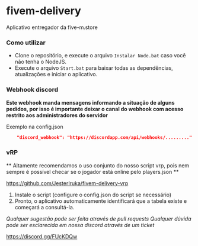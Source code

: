 # fivem-delivery
Aplicativo entregador da five-m.store

### Como utilizar

- Clone o repositório, e execute o arquivo `Instalar Node.bat` caso você não tenha o NodeJS.
- Execute o arquivo `Start.bat` para baixar todas as dependências, atualizações e iniciar o aplicativo.

### Webhook discord

**Este webhook manda mensagens informando a situação de alguns pedidos, por isso é importante deixar o canal do webhook com acesso restrito aos administradores do servidor**

Exemplo na config.json

```json
    "discord_webhook": "https://discordapp.com/api/webhooks/........."
```

### vRP

** Altamente recomendamos o uso conjunto do nosso script vrp, pois nem sempre é possível checar se o jogador está online pelo players.json **

https://github.com/JesterIruka/fivem-delivery-vrp

1. Instale o script (configure o config.json do script se necessário)
2. Pronto, o aplicativo automaticamente identificará que a tabela existe e começará a consultá-la.


*Qualquer sugestão pode ser feita através de pull requests*
*Qualquer dúvida pode ser esclarecida em nossa discord através de um ticket*

https://discord.gg/FUcKDQw
